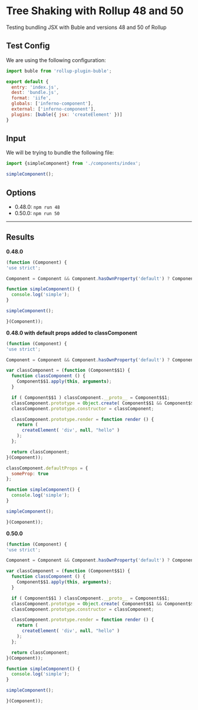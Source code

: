 # Tree Shaking with Rollup 48 and 50

Testing bundling JSX with Buble and versions 48 and 50 of Rollup

## Test Config

We are using the following configuration:

```javascript
import buble from 'rollup-plugin-buble';

export default {
  entry: 'index.js',
  dest: 'bundle.js',
  format: 'iife',
  globals: ['inferno-component'],
  external: ['inferno-component'],
  plugins: [buble({ jsx: 'createElement' })]
}

```

## Input

We will be trying to bundle the following file:

```javascript
import {simpleComponent} from './components/index';

simpleComponent();
```

## Options

- 0.48.0: `npm run 48`
- 0.50.0: `npm run 50`

--------------

## Results

**0.48.0**

```javascript
(function (Component) {
'use strict';

Component = Component && Component.hasOwnProperty('default') ? Component['default'] : Component;

function simpleComponent() {
  console.log('simple');
}

simpleComponent();

}(Component));
```

**0.48.0 with default props added to classComponent**

```javascript
(function (Component) {
'use strict';

Component = Component && Component.hasOwnProperty('default') ? Component['default'] : Component;

var classComponent = (function (Component$$1) {
  function classComponent () {
    Component$$1.apply(this, arguments);
  }

  if ( Component$$1 ) classComponent.__proto__ = Component$$1;
  classComponent.prototype = Object.create( Component$$1 && Component$$1.prototype );
  classComponent.prototype.constructor = classComponent;

  classComponent.prototype.render = function render () {
    return (
      createElement( 'div', null, "hello" )
    );
  };

  return classComponent;
}(Component));

classComponent.defaultProps = {
  someProp: true
};

function simpleComponent() {
  console.log('simple');
}

simpleComponent();

}(Component));
```

**0.50.0**

```javascript
(function (Component) {
'use strict';

Component = Component && Component.hasOwnProperty('default') ? Component['default'] : Component;

var classComponent = (function (Component$$1) {
  function classComponent () {
    Component$$1.apply(this, arguments);
  }

  if ( Component$$1 ) classComponent.__proto__ = Component$$1;
  classComponent.prototype = Object.create( Component$$1 && Component$$1.prototype );
  classComponent.prototype.constructor = classComponent;

  classComponent.prototype.render = function render () {
    return (
      createElement( 'div', null, "hello" )
    );
  };

  return classComponent;
}(Component));

function simpleComponent() {
  console.log('simple');
}

simpleComponent();

}(Component));
```
